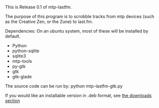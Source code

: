 This is Release 0.1 of mtp-lastfm.

The purpose of this program is to scrobble tracks from mtp devices
(such as the Creative Zen, or the Zune) to last.fm. 


Dependencies:
On an ubuntu system, most of these will be installed by default.
<ul>
<li>Python</li>
<li>python-sqlite</li>
<li>sqlite3</li>
<li>mtp-tools</li>
<li>py-gtk</li>
<li>gtk</li>
<li>gtk-glade</li>
</ul>

The source code can be run by: python mtp-lastfm-gtk.py

If you would like an installable version in .deb format, see <a href="http://github.com/woodenbrick/mtp-lastfm/downloads">the downloads section</a> 
